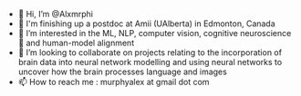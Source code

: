 - 👋 Hi, I’m @Alxmrphi
- 🏫 I'm finishing up a postdoc at Amii (UAlberta) in Edmonton, Canada
- 👀 I’m interested in the ML, NLP, computer vision, cognitive neuroscience 🧠 and human-model alignment
- 💞️ I’m looking to collaborate on projects relating to the incorporation of brain data into neural network modelling and using neural networks to uncover how the brain processes language and images
- 📫 How to reach me : murphyalex at gmail dot com

<!---
Alxmrphi/Alxmrphi is a ✨ special ✨ repository because its `README.md` (this file) appears on your GitHub profile.
You can click the Preview link to take a look at your changes.
--->
